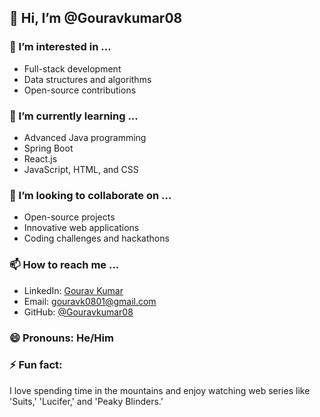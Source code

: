 ## 👋 Hi, I’m @Gouravkumar08

### 👀 I’m interested in ...
- Full-stack development
- Data structures and algorithms
- Open-source contributions

### 🌱 I’m currently learning ...
- Advanced Java programming
- Spring Boot
- React.js
- JavaScript, HTML, and CSS

### 💞️ I’m looking to collaborate on ...
- Open-source projects
- Innovative web applications
- Coding challenges and hackathons

### 📫 How to reach me ...
- LinkedIn: [Gourav Kumar](https://www.linkedin.com/in/gourav-kumar-46151a216/)
- Email: gouravk0801@gmail.com
- GitHub: [@Gouravkumar08](https://github.com/Gouravkumar08)

### 😄 Pronouns: He/Him

### ⚡ Fun fact:
I love spending time in the mountains and enjoy watching web series like 'Suits,' 'Lucifer,' and 'Peaky Blinders.'
